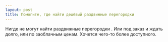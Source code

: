 ```yaml
---
layout: post 
title: Помогите, где найти дешёвый раздвижные перегородки 
--- 
```

Нигде не могут найти раздвижные перегородки . Или под заказ и ждать долго, или по заоблачным ценам. Хочется чего-то более доступного.